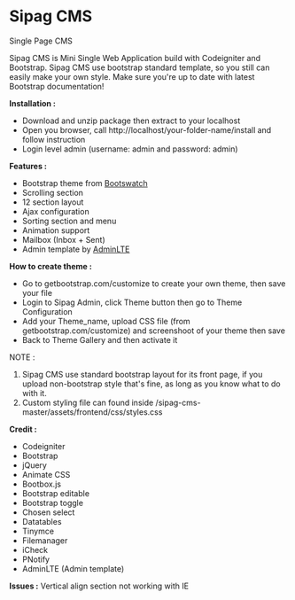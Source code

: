 # Sipag CMS
Single Page CMS

Sipag CMS is Mini Single Web Application build with Codeigniter and Bootstrap. Sipag CMS use bootstrap standard template, so you still can easily make your own style. Make sure you're up to date with latest Bootstrap documentation!

<b>Installation :</b>
<ul>
<li>Download and unzip package then extract to your localhost</li>
<li>Open you browser, call http://localhost/your-folder-name/install and follow instruction</li>
<li>Login level admin (username: admin and password: admin)</li>
</ul>

<b>Features :</b>
<ul>
<li>Bootstrap theme from <a href="https://bootswatch.com" target="_blank">Bootswatch</a></li>
<li>Scrolling section</li>
<li>12 section layout</li>
<li>Ajax configuration</li>
<li>Sorting section and menu</li>
<li>Animation support</li>
<li>Mailbox (Inbox + Sent)</li>
<li>Admin template by <a href="https://github.com/almasaeed2010/AdminLTE/" target="_blank">AdminLTE</a></li>
</ul>

<b>How to create theme :</b>
<ul>
<li>Go to getbootstrap.com/customize to create your own theme, then save your file</li>
<li>Login to Sipag Admin, click Theme button then go to Theme Configuration</li>
<li>Add your Theme_name, upload CSS file (from getbootstrap.com/customize) and screenshoot of your theme then save</li>
<li>Back to Theme Gallery and then activate it</li>
</ul>
NOTE : 
<ol>
<li>Sipag CMS use standard bootstrap layout for its front page, if you upload non-bootstrap style that's fine, as long as you know what to do with it.</li>
<li>Custom styling file can found inside /sipag-cms-master/assets/frontend/css/styles.css</li>
</ol>

<b>Credit :</b>
<ul>
<li>Codeigniter</li>
<li>Bootstrap</li>
<li>jQuery</li>
<li>Animate CSS</li>
<li>Bootbox.js</li>
<li>Bootstrap editable</li>
<li>Bootstrap toggle</li>
<li>Chosen select</li>
<li>Datatables</li>
<li>Tinymce</li>
<li>Filemanager</li>
<li>iCheck</li>
<li>PNotify</li>
<li>AdminLTE (Admin template)</li>
</ul>

<b>Issues :</b>
Vertical align section not working with IE
